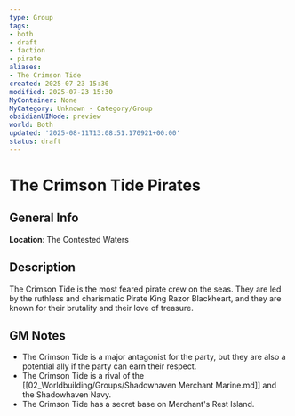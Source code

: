 ```yaml
---
type: Group
tags:
- both
- draft
- faction
- pirate
aliases:
- The Crimson Tide
created: 2025-07-23 15:30
modified: 2025-07-23 15:30
MyContainer: None
MyCategory: Unknown - Category/Group
obsidianUIMode: preview
world: Both
updated: '2025-08-11T13:08:51.170921+00:00'
status: draft
---
```



# The Crimson Tide Pirates

## General Info
**Location**: The Contested Waters

## Description
The Crimson Tide is the most feared pirate crew on the seas. They are led by the ruthless and charismatic Pirate King Razor Blackheart, and they are known for their brutality and their love of treasure.

## GM Notes
- The Crimson Tide is a major antagonist for the party, but they are also a potential ally if the party can earn their respect.
- The Crimson Tide is a rival of the [[02_Worldbuilding/Groups/Shadowhaven Merchant Marine.md]] and the Shadowhaven Navy.
- The Crimson Tide has a secret base on Merchant's Rest Island.
